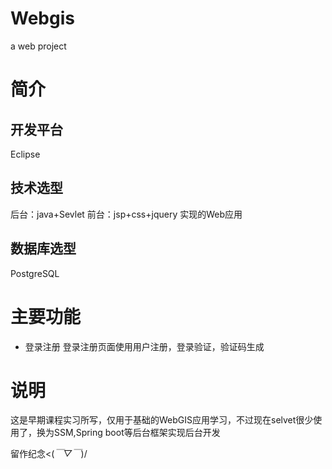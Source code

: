 # Webgis
a web project 
# 简介
## 开发平台
   Eclipse
## 技术选型
   后台：java+Sevlet
   前台：jsp+css+jquery
   实现的Web应用
## 数据库选型
   PostgreSQL
# 主要功能
  + 登录注册
    登录注册页面使用用户注册，登录验证，验证码生成
# 说明
 这是早期课程实习所写，仅用于基础的WebGIS应用学习，不过现在selvet很少使用了，换为SSM,Spring boot等后台框架实现后台开发
 
 留作纪念<(*￣▽￣*)/
